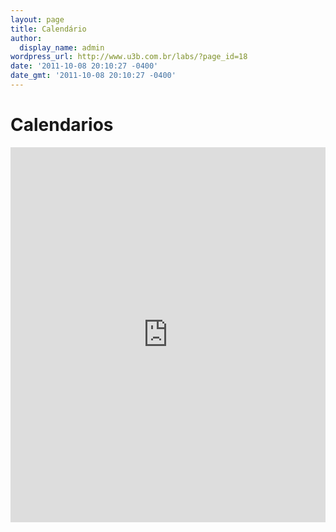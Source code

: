 ```yaml
---
layout: page
title: Calendário
author:
  display_name: admin
wordpress_url: http://www.u3b.com.br/labs/?page_id=18
date: '2011-10-08 20:10:27 -0400'
date_gmt: '2011-10-08 20:10:27 -0400'
---
```

<h1 class="page-heading">Calendarios</h1>
<iframe src="https://calendar.google.com/calendar/embed?height=600&amp;wkst=1&amp;bgcolor=%23FFFFFF&amp;src=5hu5pdv8ejqnpfe3hrcj41b9gc%40group.calendar.google.com&amp;color=%232F6309&amp;ctz=America%2FSao_Paulo" style=" border-width:0 " width="100%" height="600" frameborder="0" scrolling="no"></iframe>



 

